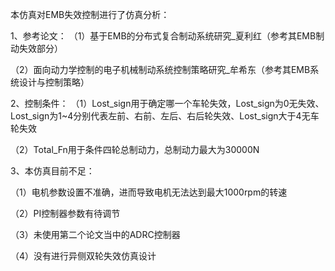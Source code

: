 本仿真对EMB失效控制进行了仿真分析：

1、参考论文：
（1）基于EMB的分布式复合制动系统研究_夏利红（参考其EMB制动失效部分）

（2）面向动力学控制的电子机械制动系统控制策略研究_牟希东（参考其EMB系统设计与控制策略）

2、控制条件：
（1）Lost_sign用于确定哪一个车轮失效，Lost_sign为0无失效、Lost_sign为1~4分别代表左前、右前、左后、右后轮失效、Lost_sign大于4无车轮失效

（2）Total_Fn用于条件四轮总制动力，总制动力最大为30000N

3、本仿真目前不足：

（1）电机参数设置不准确，进而导致电机无法达到最大1000rpm的转速

（2）PI控制器参数有待调节

（3）未使用第二个论文当中的ADRC控制器

（4）没有进行异侧双轮失效仿真设计
